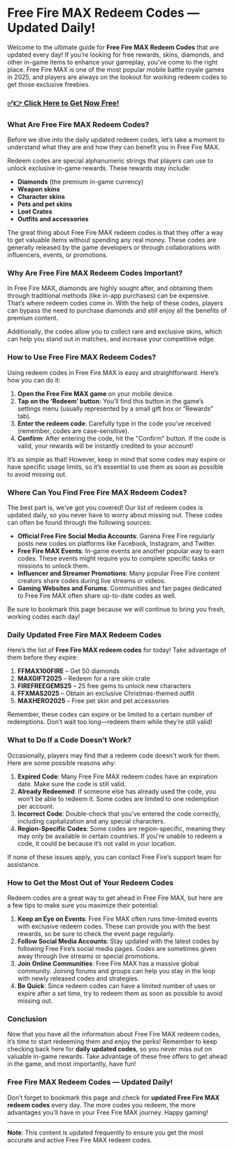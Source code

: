 # Free Fire MAX Redeem Codes — Updated Daily!

Welcome to the ultimate guide for **Free Fire MAX Redeem Codes** that are updated every day! If you’re looking for free rewards, skins, diamonds, and other in-game items to enhance your gameplay, you’ve come to the right place. Free Fire MAX is one of the most popular mobile battle royale games in 2025, and players are always on the lookout for working redeem codes to get those exclusive freebies.

### [✅👉 Click Here to Get Now Free!](https://freerewardsxyz.blogspot.com/2025/03/garena-free-fire-max-redeem-codes.html)

### What Are Free Fire MAX Redeem Codes?

Before we dive into the daily updated redeem codes, let’s take a moment to understand what they are and how they can benefit you in Free Fire MAX.

Redeem codes are special alphanumeric strings that players can use to unlock exclusive in-game rewards. These rewards may include:

- **Diamonds** (the premium in-game currency)
- **Weapon skins**
- **Character skins**
- **Pets and pet skins**
- **Loot Crates**
- **Outfits and accessories**

The great thing about Free Fire MAX redeem codes is that they offer a way to get valuable items without spending any real money. These codes are generally released by the game developers or through collaborations with influencers, events, or promotions.

### Why Are Free Fire MAX Redeem Codes Important?

In Free Fire MAX, diamonds are highly sought after, and obtaining them through traditional methods (like in-app purchases) can be expensive. That’s where redeem codes come in. With the help of these codes, players can bypass the need to purchase diamonds and still enjoy all the benefits of premium content.

Additionally, the codes allow you to collect rare and exclusive skins, which can help you stand out in matches, and increase your competitive edge.

### How to Use Free Fire MAX Redeem Codes?

Using redeem codes in Free Fire MAX is easy and straightforward. Here’s how you can do it:

1. **Open the Free Fire MAX game** on your mobile device.
2. **Tap on the ‘Redeem’ button**: You’ll find this button in the game’s settings menu (usually represented by a small gift box or “Rewards” tab).
3. **Enter the redeem code**: Carefully type in the code you’ve received (remember, codes are case-sensitive).
4. **Confirm**: After entering the code, hit the "Confirm" button. If the code is valid, your rewards will be instantly credited to your account!

It’s as simple as that! However, keep in mind that some codes may expire or have specific usage limits, so it’s essential to use them as soon as possible to avoid missing out.

### Where Can You Find Free Fire MAX Redeem Codes?

The best part is, we’ve got you covered! Our list of redeem codes is updated daily, so you never have to worry about missing out. These codes can often be found through the following sources:

- **Official Free Fire Social Media Accounts**: Garena Free Fire regularly posts new codes on platforms like Facebook, Instagram, and Twitter.
- **Free Fire MAX Events**: In-game events are another popular way to earn codes. These events might require you to complete specific tasks or missions to unlock them.
- **Influencer and Streamer Promotions**: Many popular Free Fire content creators share codes during live streams or videos.
- **Gaming Websites and Forums**: Communities and fan pages dedicated to Free Fire MAX often share up-to-date codes as well.

Be sure to bookmark this page because we will continue to bring you fresh, working codes each day!

### Daily Updated Free Fire MAX Redeem Codes

Here’s the list of **Free Fire MAX redeem codes** for today! Take advantage of them before they expire:

1. **FFMAX100FIRE** – Get 50 diamonds
2. **MAXGIFT2025** – Redeem for a rare skin crate
3. **FIREFREEGEMS25** – 25 free gems to unlock new characters
4. **FFXMAS2025** – Obtain an exclusive Christmas-themed outfit
5. **MAXHERO2025** – Free pet skin and pet accessories

Remember, these codes can expire or be limited to a certain number of redemptions. Don’t wait too long—redeem them while they’re still valid!

### What to Do If a Code Doesn’t Work?

Occasionally, players may find that a redeem code doesn't work for them. Here are some possible reasons why:

1. **Expired Code**: Many Free Fire MAX redeem codes have an expiration date. Make sure the code is still valid.
2. **Already Redeemed**: If someone else has already used the code, you won’t be able to redeem it. Some codes are limited to one redemption per account.
3. **Incorrect Code**: Double-check that you’ve entered the code correctly, including capitalization and any special characters.
4. **Region-Specific Codes**: Some codes are region-specific, meaning they may only be available in certain countries. If you're unable to redeem a code, it could be because it’s not valid in your location.

If none of these issues apply, you can contact Free Fire’s support team for assistance.

### How to Get the Most Out of Your Redeem Codes

Redeem codes are a great way to get ahead in Free Fire MAX, but here are a few tips to make sure you maximize their potential:

1. **Keep an Eye on Events**: Free Fire MAX often runs time-limited events with exclusive redeem codes. These can provide you with the best rewards, so be sure to check the event page regularly.
2. **Follow Social Media Accounts**: Stay updated with the latest codes by following Free Fire’s social media pages. Codes are sometimes given away through live streams or special promotions.
3. **Join Online Communities**: Free Fire MAX has a massive global community. Joining forums and groups can help you stay in the loop with newly released codes and strategies.
4. **Be Quick**: Since redeem codes can have a limited number of uses or expire after a set time, try to redeem them as soon as possible to avoid missing out.

### Conclusion

Now that you have all the information about Free Fire MAX redeem codes, it’s time to start redeeming them and enjoy the perks! Remember to keep checking back here for **daily updated codes**, so you never miss out on valuable in-game rewards. Take advantage of these free offers to get ahead in the game, and most importantly, have fun!

### Free Fire MAX Redeem Codes — Updated Daily!

Don’t forget to bookmark this page and check for **updated Free Fire MAX redeem codes** every day. The more codes you redeem, the more advantages you’ll have in your Free Fire MAX journey. Happy gaming!

---
**Note**: This content is updated frequently to ensure you get the most accurate and active Free Fire MAX redeem codes.
